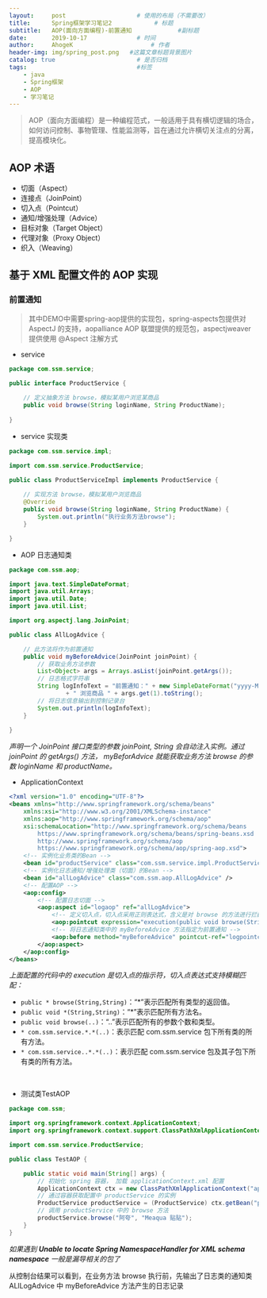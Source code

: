 ```yaml
---
layout:     post                    # 使用的布局（不需要改）
title:      Spring框架学习笔记2            # 标题 
subtitle:   AOP(面向方面编程)-前置通知             #副标题
date:       2019-10-17              # 时间
author:     AhogeK                      # 作者
header-img: img/spring_post.png   #这篇文章标题背景图片
catalog: true                       # 是否归档
tags:                               #标签
    - java
    - Spring框架
    - AOP
    - 学习笔记
---
```


> AOP（面向方面编程）是一种编程范式，一般适用于具有横切逻辑的场合，如何访问控制、事物管理、性能监测等，旨在通过允许横切关注点的分离，提高模块化。

## AOP 术语
  * 切面（Aspect）
  * 连接点（JoinPoint）
  * 切入点（Pointcut）
  * 通知/增强处理（Advice）
  * 目标对象（Target Object）
  * 代理对象（Proxy Object）
  * 织入（Weaving）

## 基于 XML 配置文件的 AOP 实现
### 前置通知
> 其中DEMO中需要spring-aop提供的实现包，spring-aspects包提供对 AspectJ 的支持，aopalliance AOP 联盟提供的规范包，aspectjweaver 提供使用 @Aspect 注解方式

* service

```java
package com.ssm.service;

public interface ProductService {
	
	// 定义抽象方法 browse，模拟某用户浏览某商品
	public void browse(String loginName, String ProductName);
	
}
```
* service 实现类

```java
package com.ssm.service.impl;

import com.ssm.service.ProductService;

public class ProductServiceImpl implements ProductService {
	
	// 实现方法 browse，模拟某用户浏览商品
	@Override
	public void browse(String loginName, String ProductName) {
		System.out.println("执行业务方法browse");
	}

}
```

* AOP 日志通知类

```java
package com.ssm.aop;

import java.text.SimpleDateFormat;
import java.util.Arrays;
import java.util.Date;
import java.util.List;

import org.aspectj.lang.JoinPoint;

public class AllLogAdvice {

	// 此方法将作为前置通知
	public void myBeforeAdvice(JoinPoint joinPoint) {
		// 获取业务方法参数
		List<Object> args = Arrays.asList(joinPoint.getArgs());
		// 日志格式字符串
		String logInfoText = "前置通知：" + new SimpleDateFormat("yyyy-MM-dd HH:mm:ss").format(new Date()) + " " + args.get(0).toString()
				+ " 浏览商品 " + args.get(1).toString();
		// 将日志信息输出到控制记录台
		System.out.println(logInfoText);
	}
	
}
```

*声明一个 JoinPoint 接口类型的参数 joinPoint, String 会自动注入实例。通过 joinPoint 的 getArgs() 方法， myBeforAdvice 就能获取业务方法 browse 的参数 loginName 和 productName。*

* ApplicationContext

```xml
<?xml version="1.0" encoding="UTF-8"?>
<beans xmlns="http://www.springframework.org/schema/beans"
    xmlns:xsi="http://www.w3.org/2001/XMLSchema-instance"
    xmlns:aop="http://www.springframework.org/schema/aop"
    xsi:schemaLocation="http://www.springframework.org/schema/beans
        https://www.springframework.org/schema/beans/spring-beans.xsd
        http://www.springframework.org/schema/aop
        https://www.springframework.org/schema/aop/spring-aop.xsd">
	<!-- 实例化业务类的Bean -->
	<bean id="productService" class="com.ssm.service.impl.ProductServiceImpl" />
	<!-- 实例化日志通知/增强处理类（切面）的Bean -->
	<bean id="allLogAdvice" class="com.ssm.aop.AllLogAdvice" />
	<!-- 配置AOP -->
	<aop:config>
		<!-- 配置日志切面 -->
		<aop:aspect id="logaop" ref="allLogAdvice">
			<!-- 定义切入点，切入点采用正则表达式，含义是对 browse 的方法进行拦截 -->
			<aop:pointcut expression="execution(public void browse(String,String))" id="logpointcut"/>
			<!-- 将日志通知类中的 myBeforeAdvice 方法指定为前置通知 -->
			<aop:before method="myBeforeAdvice" pointcut-ref="logpointcut"/>
		</aop:aspect>
	</aop:config>
</beans>
```

*上面配置的代码中的 execution 是切入点的指示符，切入点表达式支持模糊匹配：*
* ``public * browse(String,String)``：“*”表示匹配所有类型的返回值。
* ``public void *(String,String)``：“*”表示匹配所有方法名。
* ``public void browse(..)``：“..”表示匹配所有的参数个数和类型。
* ``* com.ssm.service.*.*(..)``：表示匹配 com.ssm.service 包下所有类的所有方法。
* ``* com.ssm.service..*.*(..)``：表示匹配 com.ssm.service 包及其子包下所有类的所有方法。

<br>

* 测试类TestAOP
```java
package com.ssm;

import org.springframework.context.ApplicationContext;
import org.springframework.context.support.ClassPathXmlApplicationContext;

import com.ssm.service.ProductService;

public class TestAOP {

	public static void main(String[] args) {
		// 初始化 spring 容器， 加载 applicationContext.xml 配置
		ApplicationContext ctx = new ClassPathXmlApplicationContext("applicationContext.xml");
		// 通过容器获取配置中 productService 的实例
		ProductService productService = (ProductService) ctx.getBean("productService");
		// 调用 productService 中的 browse 方法
		productService.browse("阿夸", "Meaqua 贴贴");
	}
}
```
*如果遇到 **Unable to locate Spring NamespaceHandler for XML schema namespace** 一般是漏导相关的包了*

从控制台结果可以看到，在业务方法 browse 执行前，先输出了日志类的通知类 ALlLogAdvice 中 myBeforeAdvice 方法产生的日志记录